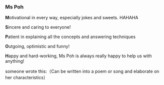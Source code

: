 ### Ms Poh

**M**otivational in every way, especially jokes and sweets. HAHAHA

**S**incere and caring to everyone!

**P**atient in explaining all the concepts and answering techniques

**O**utgoing, optimistic and funny!

**H**appy and hard-working, Ms Poh is always really happy to help us with anything!

someone wrote this:（Can be written into a poem or song and elaborate on her characteristics）



